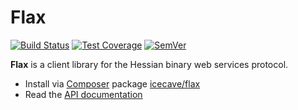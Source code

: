 # Flax

[![Build Status]](https://travis-ci.org/IcecaveStudios/flax)
[![Test Coverage]](https://coveralls.io/r/IcecaveStudios/flax?branch=develop)
[![SemVer]](http://semver.org)

**Flax** is a client library for the Hessian binary web services protocol.

* Install via [Composer](http://getcomposer.org) package [icecave/flax](https://packagist.org/packages/icecave/flax)
* Read the [API documentation](http://icecavestudios.github.io/flax/artifacts/documentation/api/)

<!-- references -->
[Build Status]: http://b.adge.me/travis/IcecaveStudios/flax/develop.svg
[Test Coverage]: http://b.adge.me/coveralls/IcecaveStudios/flax/develop.svg
[SemVer]: http://b.adge.me/:semver-0.0.0-red.svg
